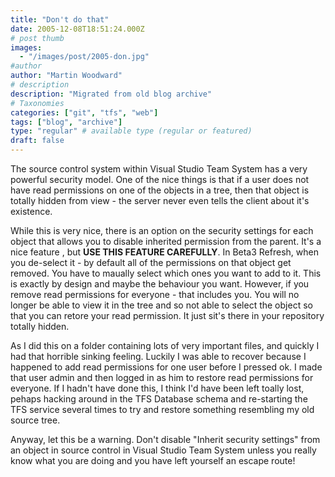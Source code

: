 ```yaml
---
title: "Don't do that"
date: 2005-12-08T18:51:24.000Z
# post thumb
images:
  - "/images/post/2005-don.jpg"
#author
author: "Martin Woodward"
# description
description: "Migrated from old blog archive"
# Taxonomies
categories: ["git", "tfs", "web"]
tags: ["blog", "archive"]
type: "regular" # available type (regular or featured)
draft: false
---
```


[](http://www.woodwardweb.com/images/blog/tfs_properties_full.png)The source control system within Visual Studio Team System has a very powerful security model. One of the nice things is that if a user does not have read permissions on one of the objects in a tree, then that object is totally hidden from view - the server never even tells the client about it's existence.

While this is very nice, there is an option on the security settings for each object that allows you to disable inherited permission from the parent. It's a nice feature , but **USE THIS FEATURE CAREFULLY**. In Beta3 Refresh, when you de-select it - by default all of the permissions on that object get removed. You have to maually select which ones you want to add to it. This is exactly by design and maybe the behaviour you want. However, if you remove read permissions for everyone - that includes you. You will no longer be able to view it in the tree and so not able to select the object so that you can retore your read permission. It just sit's there in your repository totally hidden.

As I did this on a folder containing lots of very important files, and quickly I had that horrible sinking feeling. Luckily I was able to recover because I happened to add read permissions for one user before I pressed ok. I made that user admin and then logged in as him to restore read permissions for everyone. If I hadn't have done this, I think I'd have been left toally lost, pehaps hacking around in the TFS Database schema and re-starting the TFS service several times to try and restore something resembling my old source tree.

Anyway, let this be a warning. Don't disable "Inherit security settings" from an object in source control in Visual Studio Team System unless you really know what you are doing and you have left yourself an escape route!
